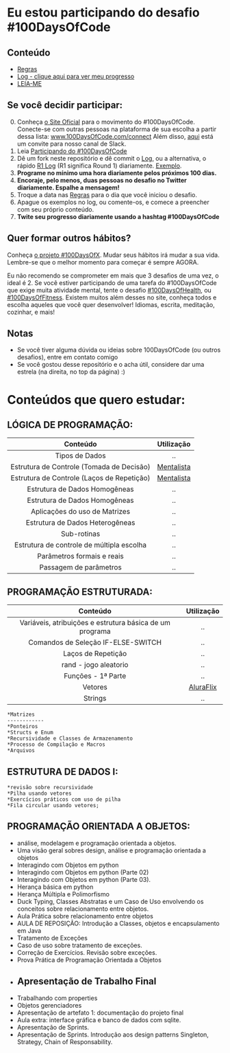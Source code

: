 # Eu estou participando do desafio #100DaysOfCode

## Conteúdo

* [Regras](regras.md)
* [Log - clique aqui para ver meu progresso](log.md)
* [LEIA-ME](README.md)


## Se você decidir participar:

0.  Conheça [o Site Oficial](http://100daysofcode.com/) para o movimento do #100DaysOfCode. Conecte-se com outras pessoas na plataforma de sua escolha a partir dessa lista: www.100DaysOfCode.com/connect
    Além disso, [aqui](https://join.slack.com/t/100xcode/shared_invite/enQtMzA2NzUyODY4MTgyLWM2NzMzYzBmZTcwOTk0MzM2YTI5OWQzM2M3ZTVjZTUyMTE0NDk3ZjdiZmExNGU5Mjg3ODgzZTQxODI3YTNjZjA) está um convite para nosso canal de Slack.
1.  Leia [Participando do #100DaysOfCode](https://medium.freecodecamp.com/join-the-100daysofcode-556ddb4579e4)
2.  Dê um fork neste repositório e dê commit o [Log](log.md), ou a alternativa, o rápido [R1 Log](r1-log.md) (R1 significa Round 1) diariamente. [Exemplo](https://github.com/Kallaway/100-days-kallaway-log).
3.  **Programe no mínimo uma hora diariamente pelos próximos 100 dias.**
4.  **Encoraje, pelo menos, duas pessoas no desafio no Twitter diariamente. Espalhe a mensagem!**
5.  Troque a data nas [Regras](regras.md) para o dia que você iniciou o desafio.
6.  Apague os exemplos no log, ou comente-os, e comece a preencher com seu próprio conteúdo.
7.  **Twite seu progresso diariamente usando a hashtag #100DaysOfCode**

## Quer formar outros hábitos?

Conheça [o projeto #100DaysOfX](http://100daysofx.com/). Mudar seus hábitos irá mudar a sua vida. Lembre-se que o melhor momento para começar é sempre AGORA.

Eu não recomendo se comprometer em mais que 3 desafios de uma vez, o ideal é 2. Se você estiver participando de uma tarefa do #100DaysOfCode que exige muita atividade mental, tente o desafio [#100DaysOfHealth](http://100daysofx.com/where-x-is/health/), ou [#100DaysOfFitness](http://100daysofx.com/challenges/). Existem muitos além desses no site, conheça todos e escolha aqueles que você quer desenvolver! Idiomas, escrita, meditação, cozinhar, e mais!

## Notas

* Se você tiver alguma dúvida ou ideias sobre 100DaysOfCode (ou outros desafios), entre em contato comigo
* Se você gostou desse repositório e o acha útil, considere dar uma estrela (na direita, no top da página) :)

# Conteúdos que quero estudar: 

## LÓGICA DE PROGRAMAÇÃO:
<center>
    
  Conteúdo   | Utilização
:---------------: | :------------:
Tipos de Dados  | ..
Estrutura de Controle (Tomada de Decisão) | [Mentalista](https://github.com/karengiovanna/100-dias-de-codigo/blob/main/Imersao%20Dev%20-%20ALURA/Mentalista/script.js) 
Estrutura de Controle (Laços de Repetição) | [Mentalista](https://github.com/karengiovanna/100-dias-de-codigo/blob/main/Imersao%20Dev%20-%20ALURA/Mentalista/script.js)
Estrutura de Dados Homogêneas | ..
Estrutura de Dados Homogêneas | ..
Aplicações do uso de Matrizes | ..
Estrutura de Dados Heterogêneas | ..
Sub-rotinas | ..
Estrutura de controle de múltipla escolha | ..
Parâmetros formais e reais | ..
Passagem de parâmetros | ..

</center>

## PROGRAMAÇÃO ESTRUTURADA:

Conteúdo   | Utilização
:---------------: | :------------:
Variáveis, atribuições e estrutura básica de um programa  | ..
Comandos de Seleção IF-ELSE-SWITCH  | ..
Laços de Repetição | ..
rand - jogo aleatorio  | ..
Funções - 1ª Parte | ..
Vetores  | [AluraFlix](https://github.com/karengiovanna/100-dias-de-codigo/tree/main/Imersao%20Dev%20-%20ALURA/3%20-%20AluraFlix)
Strings   | ..

    *Matrizes
    ------------
    *Ponteiros 
    *Structs e Enum
    *Recursividade e Classes de Armazenamento
    *Processo de Compilação e Macros
    *Arquivos

## ESTRUTURA DE DADOS I:
    *revisão sobre recursividade
    *Pilha usando vetores
    *Exercícios práticos com uso de pilha
    *Fila circular usando vetores;
    
 ## PROGRAMAÇÃO ORIENTADA A OBJETOS:
 
 * análise, modelagem e programação orientada a objetos.
 * Uma visão geral sobres design, análise e programação orientada a objetos
 * Interagindo com Objetos em python
 * Interagindo com Objetos em python (Parte 02)
 * Interagindo com Objetos em python (Parte 03).
 * Herança básica em python
 * Herança Múltipla e Polimorfismo
 * Duck Typing, Classes Abstratas e um Caso de Uso envolvendo os conceitos sobre relacionamento entre objetos.
 * Aula Prática sobre relacionamento entre objetos
 * AULA DE REPOSIÇÃO: Introdução a Classes, objetos e encapsulamento em Java
 * Tratamento de Exceções 
 * Caso de uso sobre tratamento de exceções. 
 * Correção de Exercícios. Revisão sobre exceções.
 * Prova Prática de Programação Orientada a Objetos
 * Apresentação de Trabalho Final
   ----------------
 * Trabalhando com properties 
 * Objetos gerenciadores
 * Apresentação de artefato 1: documentação do projeto final 
 * Aula extra: interface gráfica e banco de dados com sqlite.
 * Apresentação de Sprints. 
 * Apresentação de Sprints. Introdução aos design patterns Singleton, Strategy, Chain of Responsability.
```
